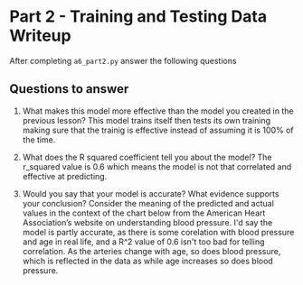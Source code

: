 # Part 2 - Training and Testing Data Writeup

After completing `a6_part2.py` answer the following questions

## Questions to answer

1. What makes this model more effective than the model you created in the previous lesson?
This model trains itself then tests its own training making sure that the trainig is effective instead of assuming it is 100% of the time.

2. What does the R squared coefficient tell you about the model?
The r_squared value is 0.6 which means the model is not that correlated and effective at predicting.

3. Would you say that your model is accurate? What evidence supports your conclusion? Consider the meaning of the predicted and actual values in the context of the chart below from the American Heart Association’s website on understanding blood pressure.
I'd say the model is partly accurate, as there is some corelation with blood pressure and age in real life, and a R^2 value of 0.6 isn't too bad for telling correlation. As the arteries change with age, so does blood pressure, which is reflected in the data as while age increases so does blood pressure.